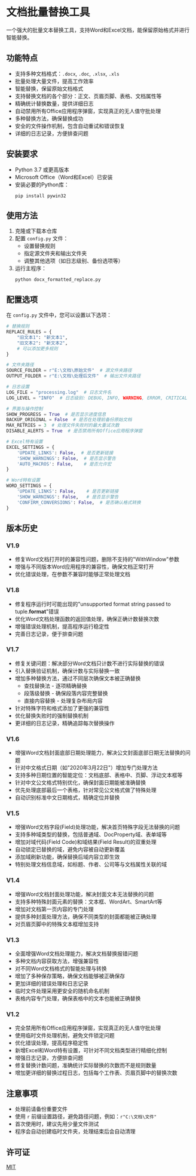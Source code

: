 # 文档批量替换工具

一个强大的批量文本替换工具，支持Word和Excel文档，能保留原始格式并进行智能替换。

## 功能特点

- 支持多种文档格式：`.docx`, `.doc`, `.xlsx`, `.xls`
- 批量处理大量文件，提高工作效率
- 智能替换，保留原始文档格式
- 支持替换文档的各个部分：正文、页眉页脚、表格、文档属性等
- 精确统计替换数量，提供详细日志
- 自动禁用所有Office应用程序弹窗，实现真正的无人值守批处理
- 多种替换方法，确保替换成功
- 安全的文件操作机制，包含自动重试和错误恢复
- 详细的日志记录，方便排查问题

## 安装要求

- Python 3.7 或更高版本
- Microsoft Office（Word和Excel）已安装
- 安装必要的Python库：
  ```
  pip install pywin32
  ```

## 使用方法

1. 克隆或下载本仓库
2. 配置 `config.py` 文件：
   - 设置替换规则
   - 指定源文件夹和输出文件夹
   - 调整其他选项（如日志级别、备份选项等）
3. 运行主程序：
   ```
   python docx_formatted_replace.py
   ```

## 配置选项

在 `config.py` 文件中，您可以设置以下选项：

```python
# 替换规则
REPLACE_RULES = {
    "旧文本1": "新文本1",
    "旧文本2": "新文本2",
    # 可以添加更多规则
}

# 文件夹路径
SOURCE_FOLDER = r"E:\文档\原始文件"  # 源文件夹路径
OUTPUT_FOLDER = r"E:\文档\处理后文件"  # 输出文件夹路径

# 日志设置
LOG_FILE = "processing.log"  # 日志文件名
LOG_LEVEL = "INFO"  # 日志级别: DEBUG, INFO, WARNING, ERROR, CRITICAL

# 界面与操作控制
SHOW_PROGRESS = True  # 是否显示进度信息
BACKUP_ORIGINAL = False  # 是否在处理前备份原始文档
MAX_RETRIES = 3  # 处理文件失败时的最大重试次数
DISABLE_ALERTS = True  # 是否禁用所有Office应用程序弹窗

# Excel特有设置
EXCEL_SETTINGS = {
    'UPDATE_LINKS': False,  # 是否更新链接
    'SHOW_WARNINGS': False,  # 是否显示警告
    'AUTO_MACROS': False,    # 是否允许宏
}

# Word特有设置
WORD_SETTINGS = {
    'UPDATE_LINKS': False,    # 是否更新链接 
    'SHOW_WARNINGS': False,   # 是否显示警告
    'CONFIRM_CONVERSIONS': False,  # 是否确认格式转换
}
```

## 版本历史

### V1.9
- 修复Word文档打开时的兼容性问题，删除不支持的"WithWindow"参数
- 增强与不同版本Word应用程序的兼容性，确保文档正常打开
- 优化错误处理，在参数不兼容时能够正常处理文档

### V1.8
- 修复程序运行时可能出现的"unsupported format string passed to tuple.__format__"错误
- 优化Word文档处理函数的返回值处理，确保正确计数替换次数
- 增强错误处理机制，提高程序运行稳定性
- 完善日志记录，便于排查问题

### V1.7
- 修复关键问题：解决部分Word文档只计数不进行实际替换的错误
- 引入替换验证机制，确保计数与实际替换一致
- 增加多种替换方法，通过不同层次确保文本被正确替换
  - 查找替换法 - 逐项精确替换
  - 段落级替换 - 确保段落内容完整替换
  - 直接内容替换 - 处理复杂布局内容
- 针对特殊字符和格式添加了更强的兼容性
- 优化替换失败时的强制替换机制
- 更详细的日志记录，精确追踪每次替换操作

### V1.6
- 增强Word文档封面底部日期处理能力，解决公文封面底部日期无法替换的问题
- 针对中文格式日期（如"2020年3月22日"）增加专门处理方法
- 支持多种日期位置的智能定位：文档底部、表格中、页脚、浮动文本框等
- 针对中文公文格式特别优化，确保封面日期能被准确替换
- 优先处理底部最后一个表格，针对常见公文格式做了特殊处理
- 自动识别标准中文日期格式，精确定位并替换

### V1.5
- 增强Word文档字段(Field)处理功能，解决首页特殊字段无法替换的问题
- 支持多种域类型的替换，包括普通域、DocProperty域、表单域等
- 增加对域代码(Field Code)和域结果(Field Result)的双重处理
- 自动锁定已替换的域，避免内容被自动更新覆盖
- 添加域刷新功能，确保替换后域内容立即生效
- 特别处理文档信息域，如标题、作者、公司等与文档属性关联的域

### V1.4
- 增强Word文档封面处理功能，解决封面文本无法替换的问题
- 支持多种特殊封面元素的替换：文本框、WordArt、SmartArt等
- 增加对文档第一页内容的专门处理
- 提供多种封面处理方法，确保不同类型的封面都能被正确处理
- 对页眉页脚中的特殊文本框增加支持

### V1.3
- 全面增强Word文档处理能力，解决文档替换报错问题
- 多种文档内容获取方法，增强兼容性
- 对不同Word文档格式的智能处理与转换
- 增加了多种保存策略，确保文档能够被正确保存
- 更加详细的错误处理和日志记录
- 临时文件处理采用更安全的随机命名机制
- 表格内容专门处理，确保表格中的文本也能被正确替换

### V1.2
- 完全禁用所有Office应用程序弹窗，实现真正的无人值守批处理
- 使用临时文件处理机制，避免文件锁定问题
- 优化错误处理，提高程序稳定性
- 新增Excel和Word特有设置，可针对不同文档类型进行精细化控制
- 增强日志记录，方便排查问题
- 修复替换计数问题，准确统计实际替换的次数而不是规则数量
- 增加更详细的替换过程日志，包括每个工作表、页眉页脚中的替换次数

## 注意事项

- 处理前请备份重要文件
- 使用 `r` 前缀设置路径，避免路径问题，例如：`r"C:\文档\文件"`
- 首次使用时，建议先用少量文件测试
- 程序会自动创建临时文件夹，处理结束后会自动清理

## 许可证

[MIT](LICENSE)
